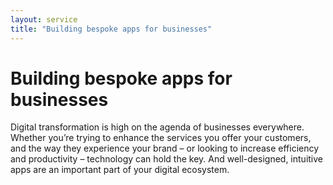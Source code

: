 ```yaml
---
layout: service
title: "Building bespoke apps for businesses"
---
```


# Building bespoke apps for businesses
Digital transformation is high on the agenda of businesses everywhere. Whether you’re trying to enhance the services you offer your customers, and the way they experience your brand – or looking to increase efficiency and productivity – technology can hold the key. And well-designed, intuitive apps are an important part of your digital ecosystem.